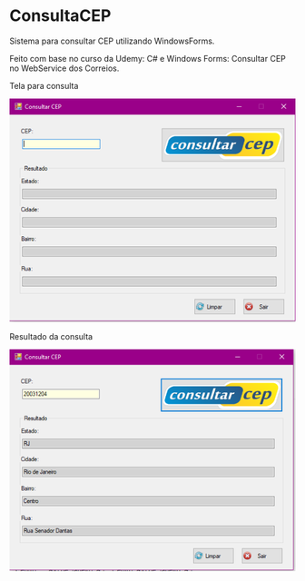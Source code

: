 # ConsultaCEP

Sistema para consultar CEP utilizando WindowsForms.

Feito com base no curso da Udemy: C# e Windows Forms: Consultar CEP no WebService dos Correios.

Tela para consulta


![Screenshot](ConsultarCEP.png)


Resultado da consulta


![Screenshot](ConsultarCEP2.png)
